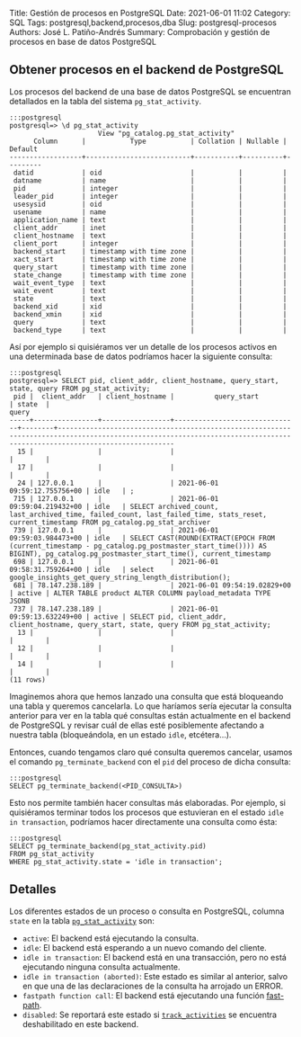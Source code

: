 Title: Gestión de procesos en PostgreSQL
Date: 2021-06-01 11:02
Category: SQL
Tags: postgresql,backend,procesos,dba
Slug: postgresql-procesos
Authors: José L. Patiño-Andrés
Summary: Comprobación y gestión de procesos en base de datos PostgreSQL

## Obtener procesos en el backend de PostgreSQL

Los procesos del backend de una base de datos PostgreSQL se encuentran 
detallados en la tabla del sistema `pg_stat_activity`.

    :::postgresql
    postgresql=> \d pg_stat_activity
                          View "pg_catalog.pg_stat_activity"
          Column      |           Type           | Collation | Nullable | Default
    ------------------+--------------------------+-----------+----------+---------
     datid            | oid                      |           |          |
     datname          | name                     |           |          |
     pid              | integer                  |           |          |
     leader_pid       | integer                  |           |          |
     usesysid         | oid                      |           |          |
     usename          | name                     |           |          |
     application_name | text                     |           |          |
     client_addr      | inet                     |           |          |
     client_hostname  | text                     |           |          |
     client_port      | integer                  |           |          |
     backend_start    | timestamp with time zone |           |          |
     xact_start       | timestamp with time zone |           |          |
     query_start      | timestamp with time zone |           |          |
     state_change     | timestamp with time zone |           |          |
     wait_event_type  | text                     |           |          |
     wait_event       | text                     |           |          |
     state            | text                     |           |          |
     backend_xid      | xid                      |           |          |
     backend_xmin     | xid                      |           |          |
     query            | text                     |           |          |
     backend_type     | text                     |           |          |

Así por ejemplo si quisiéramos ver un detalle de los procesos activos en una
determinada base de datos podríamos hacer la siguiente consulta:

    :::postgresql
    postgresql=> SELECT pid, client_addr, client_hostname, query_start, state, query FROM pg_stat_activity;
     pid |  client_addr   | client_hostname |          query_start          | state  |                                                                                  query
    -----+----------------+-----------------+-------------------------------+--------+-------------------------------------------------------------------------------------------------------------------------------------------------------------------------
      15 |                |                 |                               |        |
      17 |                |                 |                               |        |
      24 | 127.0.0.1      |                 | 2021-06-01 09:59:12.755756+00 | idle   | ;
     715 | 127.0.0.1      |                 | 2021-06-01 09:59:04.219432+00 | idle   | SELECT archived_count, last_archived_time, failed_count, last_failed_time, stats_reset, current_timestamp FROM pg_catalog.pg_stat_archiver
     739 | 127.0.0.1      |                 | 2021-06-01 09:59:03.984473+00 | idle   | SELECT CAST(ROUND(EXTRACT(EPOCH FROM (current_timestamp - pg_catalog.pg_postmaster_start_time()))) AS BIGINT), pg_catalog.pg_postmaster_start_time(), current_timestamp
     698 | 127.0.0.1      |                 | 2021-06-01 09:58:31.759264+00 | idle   | select google_insights_get_query_string_length_distribution();
     681 | 78.147.238.189 |                 | 2021-06-01 09:54:19.02829+00  | active | ALTER TABLE product ALTER COLUMN payload_metadata TYPE JSONB
     737 | 78.147.238.189 |                 | 2021-06-01 09:59:13.632249+00 | active | SELECT pid, client_addr, client_hostname, query_start, state, query FROM pg_stat_activity;
      13 |                |                 |                               |        |
      12 |                |                 |                               |        |
      14 |                |                 |                               |        |
    (11 rows)

Imaginemos ahora que hemos lanzado una consulta que está bloqueando una tabla y
queremos cancelarla. Lo que haríamos sería ejecutar la consulta anterior para
ver en la tabla qué consultas están actualmente en el backend de PostgreSQL y
revisar cuál de ellas esté posiblemente afectando a nuestra tabla (bloqueándola,
en un estado `idle`, etcétera...).

Entonces, cuando tengamos claro qué consulta queremos cancelar, usamos el
comando `pg_terminate_backend` con el `pid` del proceso de dicha consulta:

    :::postgresql
    SELECT pg_terminate_backend(<PID_CONSULTA>)

Esto nos permite también hacer consultas más elaboradas. Por ejemplo, si
quisiéramos terminar todos los procesos que estuvieran en el estado
`idle in transaction`, podríamos hacer directamente una consulta como ésta:

    :::postgresql
    SELECT pg_terminate_backend(pg_stat_activity.pid) 
    FROM pg_stat_activity 
    WHERE pg_stat_activity.state = 'idle in transaction';

## Detalles

Los diferentes estados de un proceso o consulta en PostgreSQL, columna `state`
en la tabla [`pg_stat_activity`](https://www.postgresql.org/docs/13/monitoring-stats.html#MONITORING-PG-STAT-ACTIVITY-VIEW)
son:

- `active`: El backend está ejecutando la consulta.
- `idle`: El backend está esperando a un nuevo comando del cliente.
- `idle in transaction`: El backend está en una transacción, pero no está
  ejecutando ninguna consulta actualmente.
- `idle in transaction (aborted)`: Este estado es similar al anterior, salvo en
  que una de las declaraciones de la consulta ha arrojado un ERROR.
- `fastpath function call`: El backend está ejecutando una función [fast-path](https://www.postgresql.org/docs/13/libpq-fastpath.html).
- `disabled`: Se reportará este estado si [`track_activities`](https://www.postgresql.org/docs/13/runtime-config-statistics.html#GUC-TRACK-ACTIVITIES)
  se encuentra deshabilitado en este backend.
